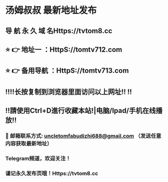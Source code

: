# 汤姆叔叔 最新地址发布 
## 导 航 永 久 域 名Https://tvtom8.cc
## ⭐️ 👉 地址一 ：HttpS://tomtv712.com
## ⭐️ 👉 备用导航 ：HttpS://tomtv713.com
## ‼️‼️长按复制到浏览器里面访问以上网址‼️  ‼️
## ‼️請使用Ctrl+D進行收藏本站!|电脑/Ipad/手机在线播放‼️
### 📧 邮箱联系方式: uncletomfabudizhi688@gmail.com （发送任意内容获取最新地址）
### Telegram频道，欢迎关注！
### 谨记永久发布页哦！Https://tvtom8.cc
